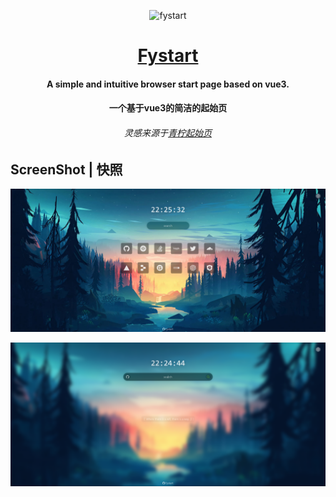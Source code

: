 <div align="center"> 

![fystart](/public/favicon.ico)
# [Fystart](https://fystart.deeptrain.net/)

#### A simple and intuitive browser start page based on vue3.
#### 一个基于vue3的简洁的起始页
###### 灵感来源于[青柠起始页](https://limestart.cn)

</div>

## ScreenShot | 快照
![main](/screenshot/main.png)

![search](/screenshot/search.png)